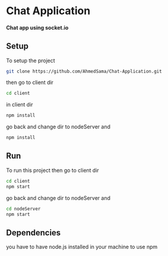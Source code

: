 
# Chat Application

#### Chat app using socket.io


## Setup

To setup the project

```bash
git clone https://github.com/AhmedSama/Chat-Application.git
```

then go to client dir

```bash
cd client
```

in client dir

```bash
npm install
```

go back and change dir to nodeServer and

```bash
npm install
```



## Run

To run this project
then go to client dir

```bash
cd client
npm start
```

go back and change dir to nodeServer and

```bash
cd nodeServer
npm start
```
## Dependencies

you have to have node.js installed in your machine
to use npm
